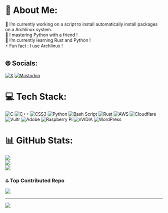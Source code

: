 # 💫 About Me:
🔭 I’m currently working on a script to install automatically install packages on a Archlinux system.<br>🤝 I mastering Python with a friend !<br>🌱 I’m currently learning Rust and Python !<br>⚡ Fun fact : I use Archlinux !


## 🌐 Socials:
[![X](https://img.shields.io/badge/X-black.svg?logo=X&logoColor=white)](https://x.com/firebleudark) [![Mastodon](https://img.shields.io/badge/-MASTODON-%232B90D9?style=for-the-badge&logo=mastodon&logoColor=white)](https://mastodon.social/@la_flamme_bleute) 

# 💻 Tech Stack:
![C](https://img.shields.io/badge/c-%2300599C.svg?style=for-the-badge&logo=c&logoColor=white) ![C++](https://img.shields.io/badge/c++-%2300599C.svg?style=for-the-badge&logo=c%2B%2B&logoColor=white) ![CSS3](https://img.shields.io/badge/css3-%231572B6.svg?style=for-the-badge&logo=css3&logoColor=white) ![Python](https://img.shields.io/badge/python-3670A0?style=for-the-badge&logo=python&logoColor=ffdd54) ![Bash Script](https://img.shields.io/badge/bash_script-%23121011.svg?style=for-the-badge&logo=gnu-bash&logoColor=white) ![Rust](https://img.shields.io/badge/rust-%23000000.svg?style=for-the-badge&logo=rust&logoColor=white) ![AWS](https://img.shields.io/badge/AWS-%23FF9900.svg?style=for-the-badge&logo=amazon-aws&logoColor=white) ![Cloudflare](https://img.shields.io/badge/Cloudflare-F38020?style=for-the-badge&logo=Cloudflare&logoColor=white) ![Vultr](https://img.shields.io/badge/Vultr-007BFC.svg?style=for-the-badge&logo=vultr) ![Adobe](https://img.shields.io/badge/adobe-%23FF0000.svg?style=for-the-badge&logo=adobe&logoColor=white) ![Raspberry Pi](https://img.shields.io/badge/-Raspberry_Pi-C51A4A?style=for-the-badge&logo=Raspberry-Pi) ![nVIDIA](https://img.shields.io/badge/nVIDIA-%2376B900.svg?style=for-the-badge&logo=nVIDIA&logoColor=white) ![WordPress](https://img.shields.io/badge/WordPress-%23117AC9.svg?style=for-the-badge&logo=WordPress&logoColor=white)
# 📊 GitHub Stats:
![](https://github-readme-stats.vercel.app/api?username=Firebleu&theme=vue-dark&hide_border=false&include_all_commits=true&count_private=false)<br/>
![](https://github-readme-streak-stats.herokuapp.com/?user=Firebleu&theme=vue-dark&hide_border=false)<br/>
![](https://github-readme-stats.vercel.app/api/top-langs/?username=Firebleu&theme=vue-dark&hide_border=false&include_all_commits=true&count_private=false&layout=compact)

### 🔝 Top Contributed Repo
![](https://github-contributor-stats.vercel.app/api?username=Firebleu&limit=5&theme=vue-dark&combine_all_yearly_contributions=true)

---
[![](https://visitcount.itsvg.in/api?id=Firebleu&icon=1&color=7)](https://visitcount.itsvg.in)

<!-- Proudly created with GPRM ( https://gprm.itsvg.in ) -->
